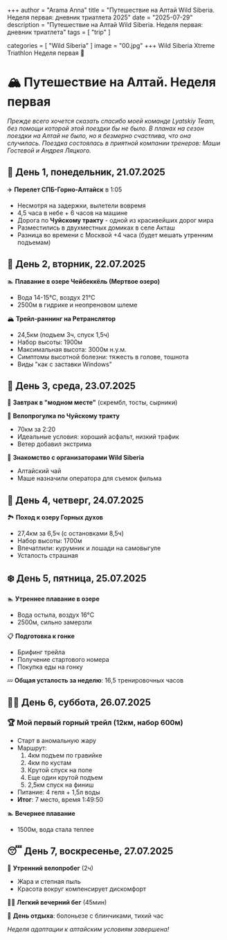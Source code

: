 

+++
author = "Arama Anna"
title = "Путешествие на Алтай Wild Siberia. Неделя первая: дневник триатлета 2025"
date = "2025-07-29"
description = "Путешествие на Алтай Wild Siberia. Неделя первая: дневник триатлета"
tags = [
    "trip"
]

categories = [
    "Wild Siberia"
]
image = "00.jpg"
+++
Wild Siberia Xtreme Triathlon
Неделя первая
🥇
<!--more-->
# 🏔️ Путешествие на Алтай. Неделя первая

*Прежде всего хочется сказать спасибо моей команде Lyatskiy Team, без помощи которой этой поездки бы не было. В планах на сезон поездки на Алтай не было, но я безмерно счастлива, что она случилась. Поездка состоялась в приятной компании тренеров: Маши Гостевой и Андрея Ляцкого.*

## 📅 День 1, понедельник, 21.07.2025
✈️ **Перелет СПБ-Горно-Алтайск** в 1:05  
- Несмотря на задержки, вылетели вовремя  
- 4,5 часа в небе + 6 часов на машине  
- Дорога по **Чуйскому тракту** - одной из красивейших дорог мира  
- Разместились в двухместных домиках в селе Акташ  
- Разница во времени с Москвой +4 часа (будет мешать утренним подъемам)  

## 🌄 День 2, вторник, 22.07.2025
🏊 **Плавание в озере Чейбеккёль (Мертвое озеро)**  
- Вода 14-15°C, воздух 21°C  
- 2500м в гидрике и неопреновом шлеме  

🏔️ **Трейл-раннинг на Ретранслятор**  
- 24,5км (подъем 3ч, спуск 1,5ч)  
- Набор высоты: 1900м  
- Максимальная высота: 3000м н.у.м.  
- Симптомы высотной болезни: тяжесть в голове, тошнота  
- Виды "как с заставки Windows"  

## 🚴 День 3, среда, 23.07.2025
🥞 **Завтрак в "модном месте"** (скрембл, тосты, сырники)  

🚴 **Велопрогулка по Чуйскому тракту**  
- 70км за 2:20  
- Идеальные условия: хороший асфальт, низкий трафик  
- Ветер добавил экстрима  

🍲 **Знакомство с организаторами Wild Siberia**  
- Алтайский чай  
- Маше назначили оператора для съемок фильма  

## 🥾 День 4, четверг, 24.07.2025
🏞️ **Поход к озеру Горных духов**  
- 27,4км за 6,5ч (с остановками 8,5ч)  
- Набор высоты: 1700м  
- Впечатлили: курумник и лошади на самовыгуле  
- Усталость страшная  

## ❄️ День 5, пятница, 25.07.2025
🏊 **Утреннее плавание в озере**  
- Вода остыла, воздух 16°C  
- 2500м, сильно замерзли  

📋 **Подготовка к гонке**  
- Брифинг трейла  
- Получение стартового номера  
- Покупка еды на гонку  

💤 **Общая усталость за неделю**: 16,5 тренировочных часов  

## 🏃‍♀️ День 6, суббота, 26.07.2025
### 🏆 Мой первый горный трейл (12км, набор 600м)
- Старт в аномальную жару  
- Маршрут:  
  1. 4км подъем по гравийке  
  2. 4км по кустам  
  3. Крутой спуск на попе  
  4. Еще один крутой подъем  
  5. 2,5км спуск на финиш  
- Питание: 4 геля + 1,5л воды  
- **Итог**: 7 место, время 1:49:50  

🏊 **Вечернее плавание**  
- 1500м, вода стала теплее  

## 😴 День 7, воскресенье, 27.07.2025
🚴 **Утренний велопробег** (2ч)  
- Жара и степная пыль  
- Красота вокруг компенсирует дискомфорт  

🏃‍♀️ **Легкий вечерний бег** (45мин)  

🍝 **День отдыха**: болоньезе с блинчиками, тихий час  

*Неделя адаптации к алтайским условиям завершена!*  